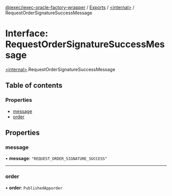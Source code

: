 [@iexec/iexec-oracle-factory-wrapper](../README.md) / [Exports](../modules.md) / [\<internal\>](../modules/internal_.md) / RequestOrderSignatureSuccessMessage

# Interface: RequestOrderSignatureSuccessMessage

[\<internal\>](../modules/internal_.md).RequestOrderSignatureSuccessMessage

## Table of contents

### Properties

- [message](internal_.RequestOrderSignatureSuccessMessage.md#message)
- [order](internal_.RequestOrderSignatureSuccessMessage.md#order)

## Properties

### message

• **message**: ``"REQUEST_ORDER_SIGNATURE_SUCCESS"``

___

### order

• **order**: `PublishedApporder`
